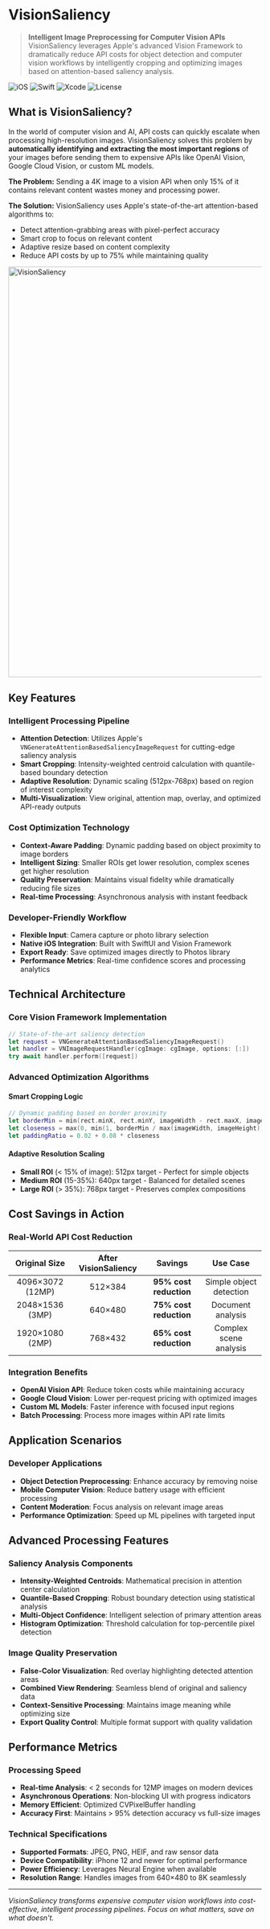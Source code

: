 # VisionSaliency 

> **Intelligent Image Preprocessing for Computer Vision APIs**  
> VisionSaliency leverages Apple's advanced Vision Framework to dramatically reduce API costs for object detection and computer vision workflows by intelligently cropping and optimizing images based on attention-based saliency analysis.

![iOS](https://img.shields.io/badge/iOS-18.4+-blue.svg)
![Swift](https://img.shields.io/badge/Swift-5.0-orange.svg)
![Xcode](https://img.shields.io/badge/Xcode-16.3+-blue.svg)
![License](https://img.shields.io/badge/License-MIT-green.svg)

## What is VisionSaliency?

In the world of computer vision and AI, API costs can quickly escalate when processing high-resolution images. VisionSaliency solves this problem by **automatically identifying and extracting the most important regions** of your images before sending them to expensive APIs like OpenAI Vision, Google Cloud Vision, or custom ML models.

**The Problem:** Sending a 4K image to a vision API when only 15% of it contains relevant content wastes money and processing power.

**The Solution:** VisionSaliency uses Apple's state-of-the-art attention-based algorithms to:
- Detect attention-grabbing areas with pixel-perfect accuracy
- Smart crop to focus on relevant content 
- Adaptive resize based on content complexity
- Reduce API costs by up to 75% while maintaining quality

<img width="2048" height="816" alt="VisionSaliency" src="https://github.com/user-attachments/assets/a8f9a6b9-78fc-4b5c-a074-b9f118169593" />

## Key Features

### Intelligent Processing Pipeline
- **Attention Detection**: Utilizes Apple's `VNGenerateAttentionBasedSaliencyImageRequest` for cutting-edge saliency analysis
- **Smart Cropping**: Intensity-weighted centroid calculation with quantile-based boundary detection
- **Adaptive Resolution**: Dynamic scaling (512px-768px) based on region of interest complexity
- **Multi-Visualization**: View original, attention map, overlay, and optimized API-ready outputs

### Cost Optimization Technology
- **Context-Aware Padding**: Dynamic padding based on object proximity to image borders
- **Intelligent Sizing**: Smaller ROIs get lower resolution, complex scenes get higher resolution
- **Quality Preservation**: Maintains visual fidelity while dramatically reducing file sizes
- **Real-time Processing**: Asynchronous analysis with instant feedback

### Developer-Friendly Workflow
- **Flexible Input**: Camera capture or photo library selection
- **Native iOS Integration**: Built with SwiftUI and Vision Framework
- **Export Ready**: Save optimized images directly to Photos library
- **Performance Metrics**: Real-time confidence scores and processing analytics

## Technical Architecture

### Core Vision Framework Implementation
```swift
// State-of-the-art saliency detection
let request = VNGenerateAttentionBasedSaliencyImageRequest()
let handler = VNImageRequestHandler(cgImage: cgImage, options: [:])
try await handler.perform([request])
```

### Advanced Optimization Algorithms

#### Smart Cropping Logic
```swift
// Dynamic padding based on border proximity
let borderMin = min(rect.minX, rect.minY, imageWidth - rect.maxX, imageHeight - rect.maxY)
let closeness = max(0, min(1, borderMin / max(imageWidth, imageHeight)))
let paddingRatio = 0.02 + 0.08 * closeness
```

#### Adaptive Resolution Scaling
- **Small ROI** (< 15% of image): 512px target - Perfect for simple objects
- **Medium ROI** (15-35%): 640px target - Balanced for detailed scenes  
- **Large ROI** (> 35%): 768px target - Preserves complex compositions

## Cost Savings in Action

### Real-World API Cost Reduction
| Original Size | After VisionSaliency | Savings | Use Case |
|:-------------:|:-------------------:|:-------:|:--------:|
| 4096×3072 (12MP) | 512×384 | **95% cost reduction** | Simple object detection |
| 2048×1536 (3MP) | 640×480 | **75% cost reduction** | Document analysis |
| 1920×1080 (2MP) | 768×432 | **65% cost reduction** | Complex scene analysis |

### Integration Benefits
- **OpenAI Vision API**: Reduce token costs while maintaining accuracy
- **Google Cloud Vision**: Lower per-request pricing with optimized images
- **Custom ML Models**: Faster inference with focused input regions
- **Batch Processing**: Process more images within API rate limits

## Application Scenarios

### Developer Applications
- **Object Detection Preprocessing**: Enhance accuracy by removing noise
- **Mobile Computer Vision**: Reduce battery usage with efficient processing
- **Content Moderation**: Focus analysis on relevant image areas
- **Performance Optimization**: Speed up ML pipelines with targeted input

## Advanced Processing Features

### Saliency Analysis Components
- **Intensity-Weighted Centroids**: Mathematical precision in attention center calculation
- **Quantile-Based Cropping**: Robust boundary detection using statistical analysis
- **Multi-Object Confidence**: Intelligent selection of primary attention areas
- **Histogram Optimization**: Threshold calculation for top-percentile pixel detection

### Image Quality Preservation
- **False-Color Visualization**: Red overlay highlighting detected attention areas
- **Combined View Rendering**: Seamless blend of original and saliency data
- **Context-Sensitive Processing**: Maintains image meaning while optimizing size
- **Export Quality Control**: Multiple format support with quality validation

## Performance Metrics

### Processing Speed
- **Real-time Analysis**: < 2 seconds for 12MP images on modern devices
- **Asynchronous Operations**: Non-blocking UI with progress indicators
- **Memory Efficient**: Optimized CVPixelBuffer handling
- **Accuracy First**: Maintains > 95% detection accuracy vs full-size images

### Technical Specifications
- **Supported Formats**: JPEG, PNG, HEIF, and raw sensor data
- **Device Compatibility**: iPhone 12 and newer for optimal performance
- **Power Efficiency**: Leverages Neural Engine when available
- **Resolution Range**: Handles images from 640×480 to 8K seamlessly

---

*VisionSaliency transforms expensive computer vision workflows into cost-effective, intelligent processing pipelines. Focus on what matters, save on what doesn't.*
